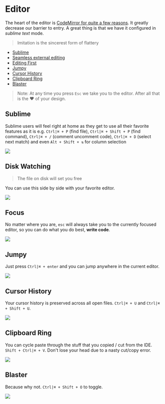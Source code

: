 # Editor

The heart of the editor is [CodeMirror for quite a few reasons][codemirror]. It greatly decrease our barrier to entry. A great thing is that we have it configured in *sublime text* mode.

> Imitation is the sincerest form of flattery

* [Sublime](#sublime)
* [Seamless external editing](#disk-watching)
* [Editing First](#focus)
* [Jumpy](#jumpy)
* [Cursor History](#cursor-history)
* [Clipboard Ring](#clipboard-ring)
* [Blaster](#blaster)

> Note: At any time you press `Esc` we take you to the editor. After all that is the ❤️ of your design.

## Sublime

Sublime users will feel right at home as they get to use all their favorite features as it is e.g. `Ctrl|⌘ + P` (find file), `Ctrl|⌘ + Shift + P` (find command), `Ctrl|⌘ + /` (comment uncomment code), `Ctrl|⌘ + D` (select next match) and even `Alt + Shift + ⇅` for column selection   

![](https://raw.githubusercontent.com/alm-tools/alm-tools.github.io/master/screens/rectangular.gif)

## Disk Watching
> The file on disk will set you free

You can use this side by side with your favorite editor.

![](https://raw.githubusercontent.com/alm-tools/alm-tools.github.io/master/screens/seemlessExternalEditing.gif)

## Focus
No matter where you are, `esc` will always take you to the currently focused editor, so you can do what you do best, **write code**.

![](https://raw.githubusercontent.com/alm-tools/alm-tools.github.io/master/screens/esc.gif)

## Jumpy
Just press `Ctrl|⌘ + enter` and you can jump anywhere in the current editor.

![](https://raw.githubusercontent.com/alm-tools/alm-tools.github.io/master/screens/jumpy.gif)

## Cursor History
Your cursor history is preserved across all open files. `Ctrl|⌘ + U` and `Ctrl|⌘ + Shift + U`.

![](https://raw.githubusercontent.com/alm-tools/alm-tools.github.io/master/screens/cursorHistory.gif)

## Clipboard Ring
You can cycle paste through the stuff that you copied / cut from the IDE. `Shift + Ctrl|⌘ + V`. Don't lose your head due to a nasty cut/copy error.

![](https://raw.githubusercontent.com/alm-tools/alm-tools.github.io/master/screens/clipboardRing.gif)

## Blaster
Because why not. `Ctrl|⌘ + Shift + O` to toggle.

![](https://raw.githubusercontent.com/alm-tools/alm-tools.github.io/master/screens/blaster.gif)


[codemirror]:../contributing/codemirror.md
